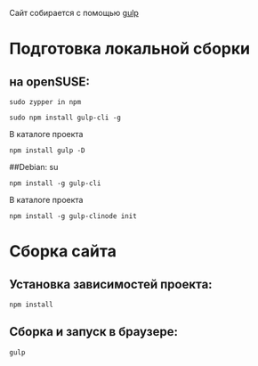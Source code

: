 Сайт собирается с помощью [gulp](https://gulpjs.com/)

# Подготовка локальной сборки

## на openSUSE:

    sudo zypper in npm

    sudo npm install gulp-cli -g

В каталоге проекта

    npm install gulp -D

##Debian:
    su

    npm install -g gulp-cli

В каталоге проекта

    npm install -g gulp-clinode init

# Сборка сайта

## Установка зависимостей проекта:

    npm install

## Сборка и запуск в браузере:

    gulp